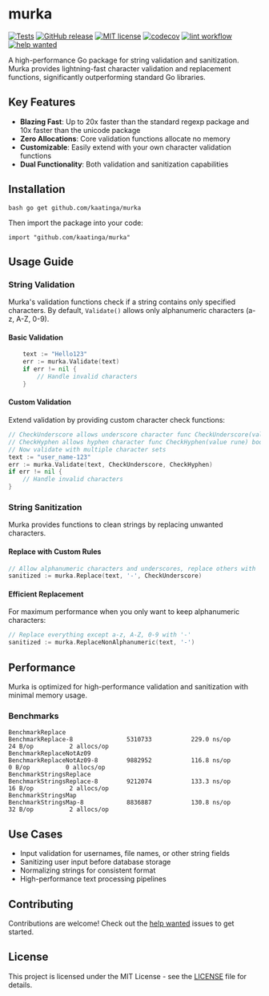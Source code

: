 # murka

[![Tests](https://github.com/kaatinga/murka/actions/workflows/test.yml/badge.svg?branch=main)](https://github.com/kaatinga/murka/actions/workflows/test.yml)
[![GitHub release](https://img.shields.io/github/release/kaatinga/murka.svg)](https://github.com/kaatinga/murka/releases)
[![MIT license](https://img.shields.io/badge/License-MIT-blue.svg)](https://github.com/kaatinga/murka/blob/main/LICENSE)
[![codecov](https://codecov.io/gh/kaatinga/murka/branch/main/graph/badge.svg)](https://codecov.io/gh/kaatinga/murka)
[![lint workflow](https://github.com/kaatinga/murka/actions/workflows/golangci-lint.yml/badge.svg)](https://github.com/kaatinga/murka/actions?query=workflow%3Alinter)
[![help wanted](https://img.shields.io/badge/Help%20wanted-True-yellow.svg)](https://github.com/kaatinga/murka/issues?q=is%3Aopen+is%3Aissue+label%3A%22help+wanted%22)

A high-performance Go package for string validation and sanitization. Murka provides lightning-fast character validation and replacement functions, significantly outperforming standard Go libraries.

## Key Features

- **Blazing Fast**: Up to 20x faster than the standard regexp package and 10x faster than the unicode package
- **Zero Allocations**: Core validation functions allocate no memory
- **Customizable**: Easily extend with your own character validation functions
- **Dual Functionality**: Both validation and sanitization capabilities

## Installation

    bash go get github.com/kaatinga/murka

Then import the package into your code:

    import "github.com/kaatinga/murka"

## Usage Guide

### String Validation

Murka's validation functions check if a string contains only specified characters. By default, `Validate()` allows only alphanumeric characters (a-z, A-Z, 0-9).

#### Basic Validation

```go
    text := "Hello123"
	err := murka.Validate(text)
	if err != nil {
		// Handle invalid characters
	}
```

#### Custom Validation

Extend validation by providing custom character check functions:

```go
// CheckUnderscore allows underscore character func CheckUnderscore(value rune) bool { return value == '_' // or 0x5f in hex }
// CheckHyphen allows hyphen character func CheckHyphen(value rune) bool { return value == '-' }
// Now validate with multiple character sets
text := "user_name-123"
err := murka.Validate(text, CheckUnderscore, CheckHyphen)
if err != nil {
	// Handle invalid characters
}
```

### String Sanitization

Murka provides functions to clean strings by replacing unwanted characters.

#### Replace with Custom Rules

```go
// Allow alphanumeric characters and underscores, replace others with '-'
sanitized := murka.Replace(text, '-', CheckUnderscore)
```

#### Efficient Replacement

For maximum performance when you only want to keep alphanumeric characters:

```go
// Replace everything except a-z, A-Z, 0-9 with '-'
sanitized := murka.ReplaceNonAlphanumeric(text, '-')
```

## Performance

Murka is optimized for high-performance validation and sanitization with minimal memory usage.

### Benchmarks

```
BenchmarkReplace
BenchmarkReplace-8          	 5310733	       229.0 ns/op	      24 B/op	       2 allocs/op
BenchmarkReplaceNotAz09
BenchmarkReplaceNotAz09-8   	 9882952	       116.8 ns/op	       0 B/op	       0 allocs/op
BenchmarkStringsReplace
BenchmarkStringsReplace-8   	 9212074	       133.3 ns/op	      16 B/op	       2 allocs/op
BenchmarkStringsMap
BenchmarkStringsMap-8       	 8836887	       130.8 ns/op	      32 B/op	       2 allocs/op
```

## Use Cases

- Input validation for usernames, file names, or other string fields
- Sanitizing user input before database storage
- Normalizing strings for consistent format
- High-performance text processing pipelines

## Contributing

Contributions are welcome! Check out the [help wanted](https://github.com/kaatinga/murka/issues?q=is%3Aopen+is%3Aissue+label%3A%22help+wanted%22) issues to get started.

## License

This project is licensed under the MIT License - see the [LICENSE](https://github.com/kaatinga/murka/blob/main/LICENSE) file for details.
